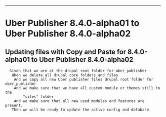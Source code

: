 ---

# Uber Publisher 8.4.0-alpha01 to Uber Publisher 8.4.0-alpha02

## Updating files with Copy and Paste for 8.4.0-alpha01 to Uber Publisher 8.4.0-alpha02
```
  Given that we are at the drupal root folder for uber_publisher
   When we delete all drupal core folders and files
    And we copy all new Uber publisher files drupal root folder for uber_publisher
    And we make sure that we have all custom module or themes still in the
        "sites" folder
    And we make sure that all new used modules and features are present.
   Then we will be ready to update the active config and database.
```